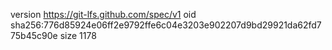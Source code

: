 version https://git-lfs.github.com/spec/v1
oid sha256:776d85924e06ff2e9792ffe6c04e3203e902207d9bd29921da62fd775b45c90e
size 1178
